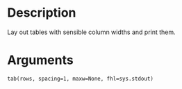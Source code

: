 # Description

Lay out tables with sensible column widths and print them.

# Arguments

```
tab(rows, spacing=1, maxw=None, fhl=sys.stdout)
```
